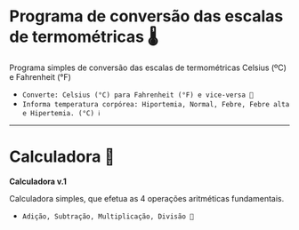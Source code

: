 <h1> Programa de conversão das escalas de termométricas 🌡️</h1>

<p>Programa simples de conversão das escalas de termométricas Celsius (ºC) e Fahrenheit (°F) </p>
 
 * `Converte: Celsius (°C) para Fahrenheit (°F) e vice-versa 🔁`
 * `Informa temperatura corpórea: Hiportemia, Normal, Febre, Febre alta e Hipertemia. (°C) ℹ️`
<hr width = "100%">

<h1>Calculadora 📱</h1>

<strong>Calculadora v.1</strong>

<p>Calculadora simples, que efetua as 4 operações aritméticas fundamentais.</p>

* `Adição, Subtração, Multiplicação, Divisão 🧮`
